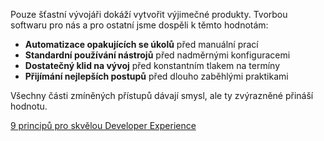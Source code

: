 Pouze šťastní vývojáři dokáží vytvořit výjimečné produkty.
Tvorbou softwaru pro nás a pro ostatní jsme dospěli k těmto hodnotám:

- **Automatizace opakujících se úkolů** před manuální prací
- **Standardní používání nástrojů** před nadměrnými konfiguracemi
- **Dostatečný klid na vývoj** před konstantním tlakem na termíny
- **Přijímání nejlepších postupů** před dlouho zaběhlými praktikami

Všechny části zmíněných přístupů dávají smysl, ale ty zvýrazněné přináší hodnotu.

[9 principů pro skvělou Developer Experience](/principles)
